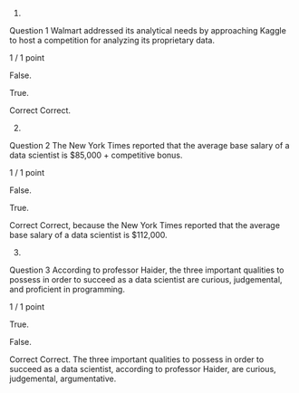 1.
Question 1
Walmart addressed its analytical needs by approaching Kaggle to host a competition for analyzing its proprietary data.

1 / 1 point

False.


True.

Correct
Correct.

2.
Question 2
The New York Times reported that the average base salary of a data scientist is $85,000 + competitive bonus.

1 / 1 point

False.


True.

Correct
Correct, because the New York Times reported that the average base salary of a data scientist is $112,000.

3.
Question 3
According to professor Haider, the three important qualities to possess in order to succeed as a data scientist are curious, judgemental, and proficient in programming.

1 / 1 point

True.


False.

Correct
Correct. The three important qualities to possess in order to succeed as a data scientist, according to professor Haider, are curious, judgemental, argumentative.

